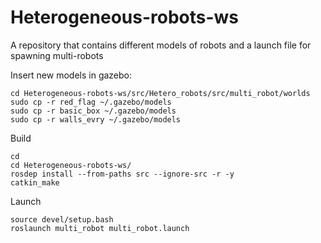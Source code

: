 # Heterogeneous-robots-ws
A repository that contains different models of robots and a launch file for spawning multi-robots 


Insert new models in gazebo:
```
cd Heterogeneous-robots-ws/src/Hetero_robots/src/multi_robot/worlds
sudo cp -r red_flag ~/.gazebo/models
sudo cp -r basic_box ~/.gazebo/models
sudo cp -r walls_evry ~/.gazebo/models
```
Build 
```
cd
cd Heterogeneous-robots-ws/
rosdep install --from-paths src --ignore-src -r -y
catkin_make
```
Launch
```
source devel/setup.bash
roslaunch multi_robot multi_robot.launch
```
